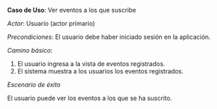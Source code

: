 **Caso de Uso**: Ver eventos a los que suscribe

_Actor_: Usuario (actor primario)

_Precondiciones_: El usuario debe haber iniciado sesión en la aplicación.

_Camino básico_:

1. El usuario ingresa a la vista de eventos registrados.
2. El sistema muestra a los usuarios los eventos registrados.

_Escenario de éxito_

El usuario puede ver los eventos a los que se ha suscrito.
